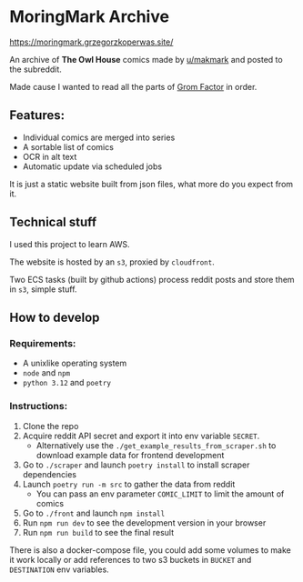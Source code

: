 # MoringMark Archive

https://moringmark.grzegorzkoperwas.site/

An archive of **The Owl House** comics made by [u/makmark](https://www.reddit.com/user/makmark) and posted to the subreddit.

Made cause I wanted to read all the parts of [Grom Factor](https://moringmark.grzegorzkoperwas.site/comic/Grom%20Factor/) in order.

## Features:

- Individual comics are merged into series
- A sortable list of comics
- OCR in alt text
- Automatic update via scheduled jobs

It is just a static website built from json files, what more do you expect from it.

## Technical stuff

I used this project to learn AWS.

The website is hosted by an `s3`, proxied by `cloudfront`.

Two ECS tasks (built by github actions) process reddit posts and store them in `s3`, simple stuff.


## How to develop

### Requirements:

- A unixlike operating system
- `node` and `npm`
- `python 3.12` and `poetry`

### Instructions:

1. Clone the repo
2. Acquire reddit API secret and export it into env variable `SECRET`.
    - Alternatively use the `./get_example_results_from_scraper.sh` to download example 
      data for frontend development
3. Go to `./scraper` and launch `poetry install` to install scraper dependencies
4. Launch `poetry run -m src` to gather the data from reddit
    - You can pass an env parameter `COMIC_LIMIT` to limit the amount of comics
5. Go to `./front` and launch `npm install`
6. Run `npm run dev` to see the development version in your browser
7. Run `npm run build` to see the final result

There is also a docker-compose file, you could add some volumes to make it work
locally or add references to two s3 buckets in `BUCKET` and `DESTINATION` env 
variables.

